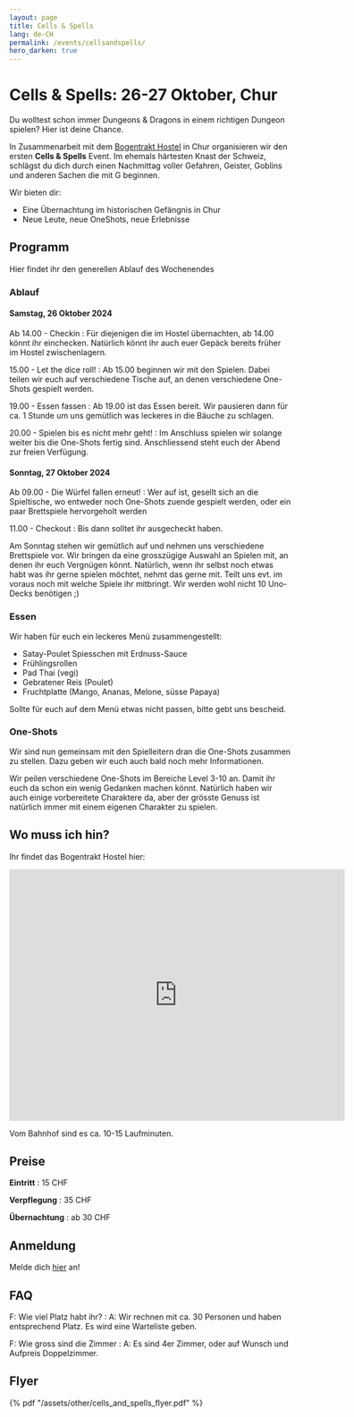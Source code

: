 ```yaml
---
layout: page
title: Cells & Spells
lang: de-CH
permalink: /events/cellsandspells/
hero_darken: true
---
```


# Cells & Spells: 26-27 Oktober, Chur

Du wolltest schon immer Dungeons & Dragons in einem richtigen Dungeon spielen? Hier ist deine Chance.

In Zusammenarbeit mit dem [Bogentrakt Hostel](https://www.bogentrakt.ch/) in Chur organisieren wir den ersten **Cells & Spells** Event. Im ehemals härtesten Knast der Schweiz, schlägst du dich durch einen Nachmittag voller Gefahren, Geister, Goblins und anderen Sachen die mit G beginnen.

Wir bieten dir:

- Eine Übernachtung im historischen Gefängnis in Chur
- Neue Leute, neue OneShots, neue Erlebnisse

## Programm

Hier findet ihr den generellen Ablauf des Wochenendes

### Ablauf

#### Samstag, 26 Oktober 2024

Ab 14.00 - Checkin
: Für diejenigen die im Hostel übernachten, ab 14.00 könnt ihr einchecken. Natürlich könnt ihr auch euer Gepäck bereits früher im Hostel zwischenlagern.

15.00 - Let the dice roll!
: Ab 15.00 beginnen wir mit den Spielen. Dabei teilen wir euch auf verschiedene Tische auf, an denen verschiedene One-Shots gespielt werden.

19.00 - Essen fassen
: Ab 19.00 ist das Essen bereit. Wir pausieren dann für ca. 1 Stunde um uns gemütlich was leckeres in die Bäuche zu schlagen.

20.00 - Spielen bis es nicht mehr geht!
: Im Anschluss spielen wir solange weiter bis die One-Shots fertig sind. Anschliessend steht euch der Abend zur freien Verfügung.

#### Sonntag, 27 Oktober 2024

Ab 09.00 - Die Würfel fallen erneut!
: Wer auf ist, gesellt sich an die Spieltische, wo entweder noch One-Shots zuende gespielt werden, oder ein paar Brettspiele hervorgeholt werden

11.00 - Checkout
: Bis dann solltet ihr ausgecheckt haben.

Am Sonntag stehen wir gemütlich auf und nehmen uns verschiedene Brettspiele vor. Wir bringen da eine grosszügige Auswahl an Spielen mit, an denen ihr euch Vergnügen könnt. Natürlich, wenn ihr selbst noch etwas habt was ihr gerne spielen möchtet, nehmt das gerne mit. Teilt uns evt. im voraus noch mit welche Spiele ihr mitbringt. Wir werden wohl nicht 10 Uno-Decks benötigen ;)

### Essen

Wir haben für euch ein leckeres Menü zusammengestellt:

- Satay-Poulet Spiesschen mit Erdnuss-Sauce
- Frühlingsrollen
- Pad Thai (vegi)
- Gebratener Reis (Poulet)
- Fruchtplatte (Mango, Ananas, Melone, süsse Papaya)

Sollte für euch auf dem Menü etwas nicht passen, bitte gebt uns bescheid.

### One-Shots

Wir sind nun gemeinsam mit den Spielleitern dran die One-Shots zusammen zu stellen. Dazu geben wir euch auch bald noch mehr Informationen.

Wir peilen verschiedene One-Shots im Bereiche Level 3-10 an. Damit ihr euch da schon ein wenig Gedanken machen könnt. Natürlich haben wir auch einige vorbereitete Charaktere da, aber der grösste Genuss ist natürlich immer mit einem eigenen Charakter zu spielen.

## Wo muss ich hin?

Ihr findet das Bogentrakt Hostel hier:

<iframe src="https://www.google.com/maps/embed?pb=!1m18!1m12!1m3!1d678.5411634009714!2d9.534053037393207!3d46.84904634796565!2m3!1f0!2f0!3f0!3m2!1i1024!2i768!4f13.1!3m3!1m2!1s0x4784c7c7e13f4cef%3A0xea89ab6dcb983273!2sBogentrakt!5e0!3m2!1sde!2sch!4v1728415404319!5m2!1sde!2sch" width="600" height="450" style="border:0;" allowfullscreen="" loading="lazy" referrerpolicy="no-referrer-when-downgrade"></iframe>

Vom Bahnhof sind es ca. 10-15 Laufminuten.

## Preise

**Eintritt**
: 15 CHF

**Verpflegung**
: 35 CHF

**Übernachtung**
: ab 30 CHF

## Anmeldung

Melde dich [hier](https://forms.gle/JteA9dRbKGme89Kf7) an!

## FAQ

F: Wie viel Platz habt ihr?
: A: Wir rechnen mit ca. 30 Personen und haben entsprechend Platz. Es wird eine Warteliste geben.

F: Wie gross sind die Zimmer
: A: Es sind 4er Zimmer, oder auf Wunsch und Aufpreis Doppelzimmer.

## Flyer

{% pdf "/assets/other/cells_and_spells_flyer.pdf" %}
